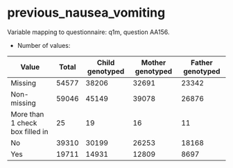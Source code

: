# previous_nausea_vomiting
Variable mapping to questionnaire: q1m, question AA156.
- Number of values:

| Value | Total | Child genotyped | Mother genotyped | Father genotyped |
| ----- | ----- | --------------- | ---------------- | ---------------- |
| Missing | 54577 | 38206 | 32691 | 23342 |
| Non-missing | 59046 | 45149 | 39078 | 26876 |
| More than 1 check box filled in | 25 | 19 | 16 |11 |
| No | 39310 | 30199 | 26253 |18168 |
| Yes | 19711 | 14931 | 12809 |8697 |



